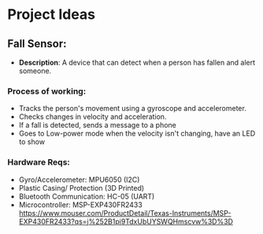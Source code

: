 # Project Ideas

## Fall Sensor:
- **Description**: A device that can detect when a person has fallen and alert someone.

### Process of working:
- Tracks the person's movement using a gyroscope and accelerometer.
- Checks changes in velocity and acceleration.
- If a fall is detected, sends a message to a phone
- Goes to Low-power mode when the velocity isn't changing, have an LED to show

### Hardware Reqs:
- Gyro/Accelerometer: MPU6050 (I2C)
- Plastic Casing/ Protection (3D Printed)
- Bluetooth Communication: HC-05 (UART)
- Microcontroller: MSP-EXP430FR2433 https://www.mouser.com/ProductDetail/Texas-Instruments/MSP-EXP430FR2433?qs=j%252B1pi9TdxUbUYSWQHmscvw%3D%3D
